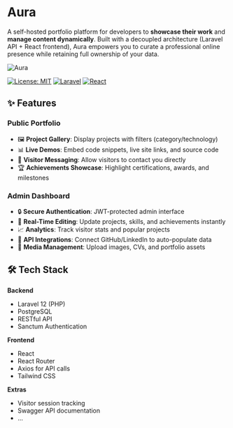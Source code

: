 # Aura

A self-hosted portfolio platform for developers to **showcase their work** and **manage content dynamically**. Built with a decoupled architecture (Laravel API + React frontend), Aura empowers you to curate a professional online presence while retaining full ownership of your data.

![Aura](https://static.wikia.nocookie.net/22d4d8d3-4c43-41a1-bedb-dbb5c1773960)

[![License: MIT](https://img.shields.io/badge/License-MIT-blue.svg)](https://opensource.org/licenses/MIT)
[![Laravel](https://img.shields.io/badge/Laravel-FF2D20?style=flat&logo=laravel&logoColor=white)](https://laravel.com)
[![React](https://img.shields.io/badge/React-61DAFB?style=flat&logo=react&logoColor=black)](https://reactjs.org)

## ✨ Features

### Public Portfolio
- 🖼️ **Project Gallery**: Display projects with filters (category/technology)
- 📊 **Live Demos**: Embed code snippets, live site links, and source code
- 📨 **Visitor Messaging**: Allow visitors to contact you directly
- 🏆 **Achievements Showcase**: Highlight certifications, awards, and milestones

### Admin Dashboard
- 🔒 **Secure Authentication**: JWT-protected admin interface
- 📝 **Real-Time Editing**: Update projects, skills, and achievements instantly
- 📈 **Analytics**: Track visitor stats and popular projects
- 🤖 **API Integrations**: Connect GitHub/LinkedIn to auto-populate data
- 📁 **Media Management**: Upload images, CVs, and portfolio assets

## 🛠️ Tech Stack

**Backend**  
- Laravel 12 (PHP)  
- PostgreSQL
- RESTful API  
- Sanctum Authentication  

**Frontend**  
- React 
- React Router  
- Axios for API calls  
- Tailwind CSS

**Extras**  
- Visitor session tracking
- Swagger API documentation
- ...